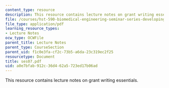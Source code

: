 ```yaml
---
content_type: resource
description: This resource contains lecture notes on grant writing essentials.
file: /courses/hst-590-biomedical-engineering-seminar-series-developing-professional-skills-fall-2006/a0e7bfab912c36d462a5723ed17b06ad_ses07.pdf
file_type: application/pdf
learning_resource_types:
- Lecture Notes
ocw_type: OCWFile
parent_title: Lecture Notes
parent_type: CourseSection
parent_uid: f1c0e3fa-cf2c-73b5-a6da-23c319ec2f25
resourcetype: Document
title: ses07.pdf
uid: a0e7bfab-912c-36d4-62a5-723ed17b06ad
---
```

This resource contains lecture notes on grant writing essentials.

